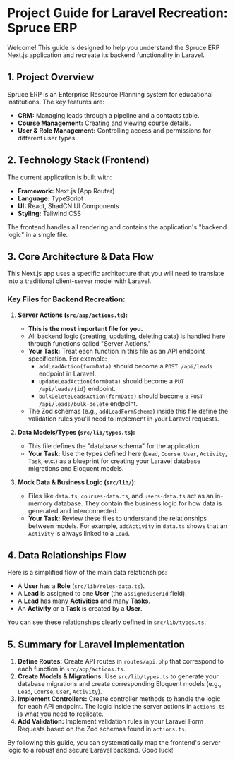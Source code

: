 # Project Guide for Laravel Recreation: Spruce ERP

Welcome! This guide is designed to help you understand the Spruce ERP Next.js application and recreate its backend functionality in Laravel.

## 1. Project Overview

Spruce ERP is an Enterprise Resource Planning system for educational institutions. The key features are:

- **CRM:** Managing leads through a pipeline and a contacts table.
- **Course Management:** Creating and viewing course details.
- **User & Role Management:** Controlling access and permissions for different user types.

## 2. Technology Stack (Frontend)

The current application is built with:

- **Framework:** Next.js (App Router)
- **Language:** TypeScript
- **UI:** React, ShadCN UI Components
- **Styling:** Tailwind CSS

The frontend handles all rendering and contains the application's "backend logic" in a single file.

## 3. Core Architecture & Data Flow

This Next.js app uses a specific architecture that you will need to translate into a traditional client-server model with Laravel.

### Key Files for Backend Recreation:

1.  **Server Actions (`src/app/actions.ts`):**
    - **This is the most important file for you.**
    - All backend logic (creating, updating, deleting data) is handled here through functions called "Server Actions."
    - **Your Task:** Treat each function in this file as an API endpoint specification. For example:
        - `addLeadAction(formData)` should become a `POST /api/leads` endpoint in Laravel.
        - `updateLeadAction(formData)` should become a `PUT /api/leads/{id}` endpoint.
        - `bulkDeleteLeadsAction(formData)` should become a `POST /api/leads/bulk-delete` endpoint.
    - The Zod schemas (e.g., `addLeadFormSchema`) inside this file define the validation rules you'll need to implement in your Laravel requests.

2.  **Data Models/Types (`src/lib/types.ts`):**
    - This file defines the "database schema" for the application.
    - **Your Task:** Use the types defined here (`Lead`, `Course`, `User`, `Activity`, `Task`, etc.) as a blueprint for creating your Laravel database migrations and Eloquent models.

3.  **Mock Data & Business Logic (`src/lib/`):**
    - Files like `data.ts`, `courses-data.ts`, and `users-data.ts` act as an in-memory database. They contain the business logic for how data is generated and interconnected.
    - **Your Task:** Review these files to understand the relationships between models. For example, `addActivity` in `data.ts` shows that an `Activity` is always linked to a `Lead`.

## 4. Data Relationships Flow

Here is a simplified flow of the main data relationships:

- A **User** has a **Role** (`src/lib/roles-data.ts`).
- A **Lead** is assigned to one **User** (the `assignedUserId` field).
- A **Lead** has many **Activities** and many **Tasks**.
- An **Activity** or a **Task** is created by a **User**.

You can see these relationships clearly defined in `src/lib/types.ts`.

## 5. Summary for Laravel Implementation

1.  **Define Routes:** Create API routes in `routes/api.php` that correspond to each function in `src/app/actions.ts`.
2.  **Create Models & Migrations:** Use `src/lib/types.ts` to generate your database migrations and create corresponding Eloquent models (e.g., `Lead`, `Course`, `User`, `Activity`).
3.  **Implement Controllers:** Create controller methods to handle the logic for each API endpoint. The logic inside the server actions in `actions.ts` is what you need to replicate.
4.  **Add Validation:** Implement validation rules in your Laravel Form Requests based on the Zod schemas found in `actions.ts`.

By following this guide, you can systematically map the frontend's server logic to a robust and secure Laravel backend. Good luck!
